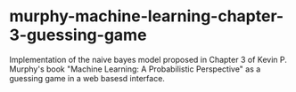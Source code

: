 # murphy-machine-learning-chapter-3-guessing-game
 Implementation of the naive bayes model proposed in Chapter 3 of Kevin P. Murphy's book "Machine Learning: A Probabilistic Perspective" as a guessing game in a web basesd interface. 
